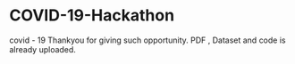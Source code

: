 # COVID-19-Hackathon
covid - 19
Thankyou for giving such opportunity. 
PDF , Dataset and code is already uploaded.
